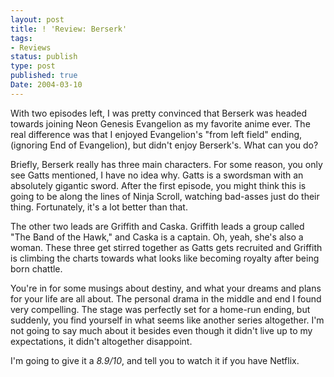 ```yaml
---
layout: post
title: ! 'Review: Berserk'
tags:
- Reviews
status: publish
type: post
published: true
Date: 2004-03-10
---
```


With two episodes left, I was pretty convinced that Berserk was headed towards joining Neon Genesis Evangelion as my favorite anime ever.  The real difference was that I enjoyed Evangelion's "from left field" ending, (ignoring End of Evangelion), but didn't enjoy Berserk's.  What can you do?

Briefly, Berserk really has three main characters.  For some reason, you only see Gatts mentioned, I have no idea why.  Gatts is a swordsman with an absolutely gigantic sword.  After the first episode, you might think this is going to be along the lines of Ninja Scroll, watching bad-asses just do their thing.  Fortunately, it's a lot better than that.

The other two leads are Griffith and Caska.  Griffith leads a group called "The Band of the Hawk," and Caska is a captain.  Oh, yeah, she's also a woman.  These three get stirred together as Gatts gets recruited and Griffith is climbing the charts towards what looks like becoming royalty after being born chattle.

You're in for some musings about destiny, and what your dreams and plans for your life are all about.  The personal drama in the middle and end I found very compelling.  The stage was perfectly set for a home-run ending, but suddenly, you find yourself in what seems like another series altogether.  I'm not going to say much about it besides even though it didn't live up to my expectations, it didn't altogether disappoint.

I'm going to give it a *8.9/10*, and tell you to watch it if you have Netflix.
